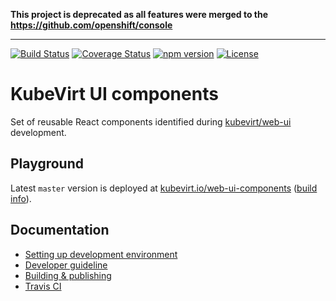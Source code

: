 **This project is deprecated as all features were merged to the https://github.com/openshift/console**

---

[![Build Status](https://travis-ci.org/kubevirt/web-ui-components.svg?branch=master)](https://travis-ci.org/kubevirt/web-ui-components)
[![Coverage Status](https://coveralls.io/repos/github/kubevirt/web-ui-components/badge.svg)](https://coveralls.io/github/kubevirt/web-ui-components)
[![npm version](https://img.shields.io/npm/v/kubevirt-web-ui-components.svg?style=flat)](https://npmjs.org/package/kubevirt-web-ui-components)
[![License](https://img.shields.io/badge/License-Apache%202.0-blue.svg)](https://opensource.org/licenses/Apache-2.0)

# KubeVirt UI components

Set of reusable React components identified during [kubevirt/web-ui](https://github.com/kubevirt/web-ui) development.

## Playground

Latest `master` version is deployed at
[kubevirt.io/web-ui-components](https://kubevirt.io/web-ui-components/) ([build info](https://kubevirt.io/web-ui-components/build-info.txt)).

## Documentation

- [Setting up development environment](docs/DevEnvSetup.md)
- [Developer guideline](docs/DevGuide.md)
- [Building & publishing](docs/BuildAndPublish.md)
- [Travis CI](docs/Travis.md)
